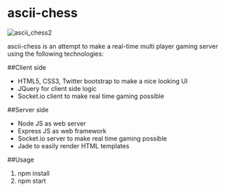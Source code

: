 # ascii-chess

![ascii_chess2](https://cloud.githubusercontent.com/assets/7233925/23529568/bb849598-ff63-11e6-8db6-a7b10bf3524d.png)

ascii-chess is an attempt to make a real-time multi player gaming server using the following technologies:

##Client side

* HTML5, CSS3, Twitter bootstrap to make a nice looking UI
* JQuery for client side logic
* Socket.io client to make real time gaming possible

##Server side

* Node JS as web server
* Express JS as web framework
* Socket.io server to make real time gaming possible
* Jade to easily render HTML templates

##Usage

1. npm install
2. npm start
